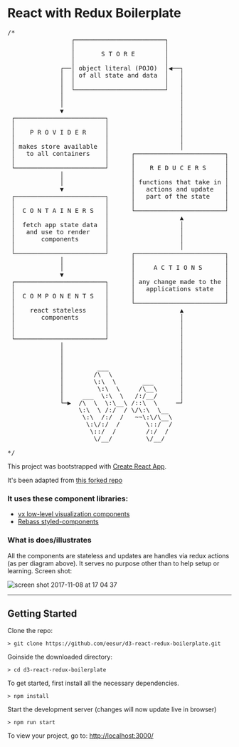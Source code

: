# React with Redux Boilerplate

<pre>/*
                 ┌────────────────────────┐
                 │                        │
                 │       S T O R E        │
                 │                        │
              ┌──│ object literal (POJO)  │◀──┐
              │  │ of all state and data  │   │
              │  │                        │   │
              │  └────────────────────────┘   │
              │                               │
              │                               │
              ▼                               │
 ┌────────────────────────┐                   │
 │                        │                   │
 │    P R O V I D E R     │                   │
 │                        │                   │
 │ makes store available  │                   │
 │   to all containers    │      ┌────────────────────────┐
 │                        │      │                        │
 └────────────────────────┘      │    R E D U C E R S     │
              │                  │                        │
              │                  │ functions that take in │
              ▼                  │   actions and update   │
 ┌────────────────────────┐      │   part of the state    │
 │                        │      │                        │
 │  C O N T A I N E R S   │      └────────────────────────┘
 │                        │                   ▲
 │  fetch app state data  │                   │
 │   and use to render    │                   │
 │       components       │                   │
 │                        │                   │
 └────────────────────────┘      ┌────────────────────────┐
              │                  │                        │
              │                  │     A C T I O N S      │
              ▼                  │                        │
 ┌────────────────────────┐      │ any change made to the │
 │                        │      │   applications state   │
 │  C O M P O N E N T S   │      │                        │
 │                        │      └────────────────────────┘
 │    react stateless     │                   ▲
 │       components       │                   │
 │                        │                   │
 │                        │                   │
 └────────────────────────┘                   │
              │                               │
              │                               │
              │                               │
              │         ___                   │
              │        /\  \                  │
              │        \:\  \       ___       │
              │         \:\  \     /\__\      │
              │     ___  \:\  \   /:/__/      │
              └─▶  /\  \  \:\__\ /::\  \     ─┘
                   \:\  \ /:/  / \/\:\  \__
                    \:\  /:/  /   ~~\:\/\__\
                     \:\/:/  /       \::/  /
                      \::/  /        /:/  /
                       \/__/         \/__/

*/</pre>

This project was bootstrapped with [Create React App](https://github.com/facebookincubator/create-react-app).

It's been adapted from [this forked repo](https://github.com/eesur/React-Redux-Boilerplate)

### It uses these component libraries:

- [vx low-level visualization components](https://vx-demo.now.sh/)
- [Rebass styled-components](http://jxnblk.com/rebass/) 

### What is does/illustrates

All the components are stateless and updates are handles via redux actions (as per diagram above). It serves no purpose other than to help setup or learning. Screen shot:

![screen shot 2017-11-08 at 17 04 37](https://user-images.githubusercontent.com/1597761/32562605-fa7c156a-c4a6-11e7-9e45-f58e306b8427.png)

-------------------------

## Getting Started

Clone the repo:
```
> git clone https://github.com/eesur/d3-react-redux-boilerplate.git
```
Goinside the downloaded directory:
```
> cd d3-react-redux-boilerplate
```
To get started, first install all the necessary dependencies.
```
> npm install
```
Start the development server (changes will now update live in browser)
```
> npm run start
```

To view your project, go to: [http://localhost:3000/](http://localhost:3000/)

